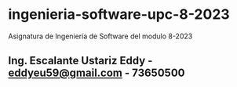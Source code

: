 # ingenieria-software-upc-8-2023
Asignatura de Ingeniería de Software del modulo 8-2023


## Ing. Escalante Ustariz Eddy - eddyeu59@gmail.com - 73650500

##

##

##